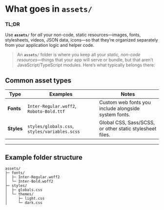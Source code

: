 # What goes in `assets/`

### TL;DR

Use **`assets/`** for *all* your non-code, static resources—images, fonts, stylesheets, videos, JSON data, icons—so that they’re organized separately from your application logic and helper code.

>An **`assets/`** folder is where you keep all your *static, non-code resources*—things that your app will serve or bundle, but that aren’t JavaScript/TypeScript modules. Here’s what typically belongs there:

## Common asset types

| Type                    | Examples                                      | Notes                                                     |
| ----------------------- | --------------------------------------------- | --------------------------------------------------------- |
| **Fonts**               | `Inter-Regular.woff2`, `Roboto-Bold.ttf`      | Custom web fonts you include alongside system fonts.      |
| **Styles**              | `styles/globals.css`, `styles/variables.scss` | Global CSS, Sass/SCSS, or other static stylesheet files.  |

---

## Example folder structure

```
assets/
├─ fonts/
│  ├─ Inter-Regular.woff2
│  └─ Inter-Bold.woff2
├─ styles/
│  ├─ globals.css
│  └─ themes/
│     ├─ light.css
│     └─ dark.css
```
